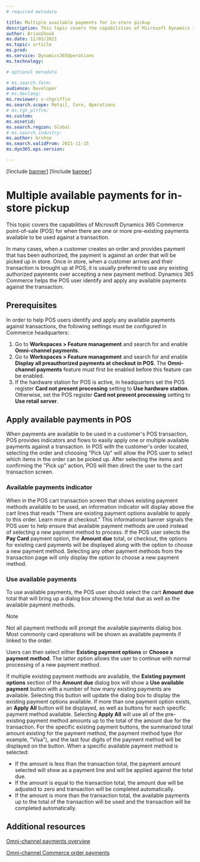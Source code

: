 ```yaml
---
# required metadata

title: Multiple available payments for in-store pickup
description: This topic covers the capabilities of Microsoft Dynamics 365 Commerce point-of-sale (POS) for when there are one or more pre-existing payments available to be used against a transaction.
author: BrianShook
ms.date: 12/03/2021
ms.topic: article
ms.prod: 
ms.service: Dynamics365Operations
ms.technology: 

# optional metadata

# ms.search.form: 
audience: Developer
# ms.devlang: 
ms.reviewer: v-chgriffin
ms.search.scope: Retail, Core, Operations
# ms.tgt_pltfrm: 
ms.custom: 
ms.assetid: 
ms.search.region: Global
# ms.search.industry: 
ms.author: brshoo
ms.search.validFrom: 2021-11-15
ms.dyn365.ops.version: 

---
```


[!include [banner](../includes/banner.md)]
[!include [banner](../includes/preview-banner.md)]

# Multiple available payments for in-store pickup

This topic covers the capabilities of Microsoft Dynamics 365 Commerce point-of-sale (POS) for when there are one or more pre-existing payments available to be used against a transaction.

In many cases, when a customer creates an order and provides payment that has been authorized, the payment is against an order that will be picked up in store. Once in store, when a customer arrives and their transaction is brought up at POS, it is usually preferred to use any existing authorized payments over accepting a new payment method. Dynamics 365 Commerce helps the POS user identify and apply any available payments against the transaction.

## Prerequisites

In order to help POS users identify and apply any available payments against transactions, the following settings must be configured in Commerce headquarters:

1. Go to **Workspaces \> Feature management** and search for and enable **Omni-channel payments**.
1. Go to **Workspaces \> Feature management** and search for and enable **Display all preauthorized payments at checkout in POS**. The **Omni-channel payments** feature must first be enabled before this feature can be enabled.
1. If the hardware station for POS is active, in headquarters set the POS register **Card not present processing** setting to **Use hardware station**. Otherwise, set the POS register **Card not present processing** setting to **Use retail server**.

## Apply available payments in POS

When payments are available to be used in a customer's POS transaction, POS provides indicators and flows to easily apply one or multiple available payments against a transaction. In POS with the customer's order located, selecting the order and choosing "Pick Up" will allow the POS user to select which items in the order can be picked up. After selecting the items and confirming the "Pick up" action, POS will then direct the user to the cart transaction screen.

### Available payments indicator

When in the POS cart transaction screen that shows existing payment methods available to be used, an information indicator will display above the cart lines that reads "There are existing payment options available to apply to this order. Learn more at checkout." This informational banner signals the POS user to help ensure that available payment methods are used instead of selecting a new payment method to process. If the POS user selects the **Pay Card** payment option, the **Amount due** total, or checkout, the options for existing card payments will be displayed along with the option to choose a new payment method. Selecting any other payment methods from the transaction page will only display the option to choose a new payment method.

### Use available payments

To use available payments, the POS user should select the cart **Amount due** total that will bring up a dialog box showing the total due as well as the available payment methods.

>[!NOTE]
> Not all payment methods will prompt the available payments dialog box. Most commonly card operations will be shown as available payments if linked to the order. 

Users can then select either **Existing payment options** or **Choose a payment method**. The latter option allows the user to continue with normal processing of a new payment method.

If multiple existing payment methods are available, the **Existing payment options** section of the **Amount due** dialog box will show a **Use available payment** button with a number of how many existing payments are available. Selecting this button will update the dialog box to display the existing payment options available. If more than one payment option exists, an **Apply All** button will be displayed, as well as buttons for each specific payment method available. Selecting **Apply All** will use all of the pre-existing payment method amounts up to the total of the amount due for the transaction. For the specific existing payment buttons, the summarized total amount existing for the payment method, the payment method type (for example, "Visa"), and the last four digits of the payment method will be displayed on the button. When a specific available payment method is selected:

- If the amount is less than the transaction total, the payment amount selected will show as a payment line and will be applied against the total due.
- If the amount is equal to the transaction total, the amount due will be adjusted to zero and transaction will be completed automatically.
- If the amount is more than the transaction total, the available payments up to the total of the transaction will be used and the transaction will be completed automatically.

## Additional resources

[Omni-channel payments overview](omni-channel-payments.md)

[Omni-channel Commerce order payments](commerce-payments.md)
